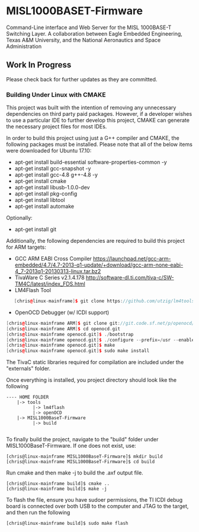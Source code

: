 # MISL1000BASET-Firmware
Command-Line interface and Web Server for the MISL 1000BASE-T Switching Layer. A collaboration between Eagle Embedded Engineering, Texas A&amp;M University, and the National Aeronautics and Space Administration


## Work In Progress
Please check back for further updates as they are committed.


### Building Under Linux with CMAKE
This project was built with the intention of removing any unnecessary dependencies on third party paid packages. However, if a developer wishes to use a particular IDE to further develop this project, CMAKE can generate the necessary project files for most IDEs.

In order to build this project using just a G++ compiler and CMAKE, the following packages must be installed.
Please note that all of the below items were downloaded for Ubuntu 17.10:
- apt-get install build-essential software-properties-common -y
- apt-get install gcc-snapshot -y
- apt-get install gcc-4.8 g++-4.8 -y
- apt-get install cmake
- apt-get install libusb-1.0.0-dev
- apt-get install pkg-config
- apt-get install libtool
- apt-get install automake

Optionally:
- apt-get install git


Additionally, the following dependencies are required to build this project for ARM targets:
- GCC ARM EABI Cross Compiler
    https://launchpad.net/gcc-arm-embedded/4.7/4.7-2013-q1-update/+download/gcc-arm-none-eabi-4_7-2013q1-20130313-linux.tar.bz2
- TivaWare C Series v2.1.4.178
http://software-dl.ti.com/tiva-c/SW-TM4C/latest/index_FDS.html
- LM4Flash Tool
```cpp
   [chris@linux-mainframe]$ git clone https://github.com/utzig/lm4tools.git
```
- OpenOCD Debugger (w/ ICDI support)
```cpp
[chris@linux-mainframe ARM]$ git clone git://git.code.sf.net/p/openocd/code openocd.git
[chris@linux-mainframe ARM]$ cd openocd.git
[chris@linux-mainframe openocd.git]$ ./bootstrap
[chris@linux-mainframe openocd.git]$ ./configure --prefix=/usr --enable-maintainer-mode --enable-stlink --enable-ti-icdi
[chris@linux-mainframe openocd.git]$ make
[chris@linux-mainframe openocd.git]$ sudo make install
```

The TivaC static libraries required for compilation are included under the "externals" folder.

Once everything is installed, you project directory should look like the following
```
---- HOME FOLDER
    |-> tools
          |-> lm4flash
          |-> openOCD
    |-> MISL1000BaseT-Firmware
          |-> build
          
```    

To finally build the project, navigate to the "build" folder under MISL1000BaseT-Firmware. If one does not exist, use:
```
[chris@linux-mainframe MISL1000BaseT-Firmware]$ mkdir build 
[chris@linux-mainframe MISL1000BaseT-Firmware]$ cd build 
``` 

Run cmake and then make -j to build the .axf output file.
```
[chris@linux-mainframe build]$ cmake ..
[chris@linux-mainframe build]$ make -j 
```

To flash the file, ensure you have sudoer permissions, the TI ICDI debug board is connected over both USB to the computer and JTAG to the target, and then run the following
```
[chris@linux-mainframe build]$ sudo make flash
```